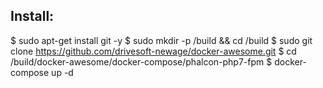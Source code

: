 Install:
---------------------------------------------------

$ sudo apt-get install git -y
$ sudo mkdir -p /build && cd /build
$ sudo git clone https://github.com/drivesoft-newage/docker-awesome.git
$ cd /build/docker-awesome/docker-compose/phalcon-php7-fpm
$ docker-compose up -d
